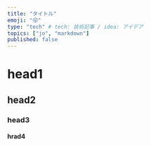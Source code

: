 ```yaml
---
title: "タイトル"
emoji: "😝"
type: "tech" # tech: 技術記事 / idea: アイデア
topics: ["jo", "markdown"]
published: false
---
```


# head1
## head2
### head3
#### hrad4
